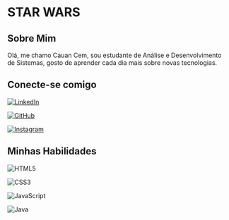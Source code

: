# STAR WARS

## Sobre Mim
Olá, me chamo Cauan Cem, sou estudante de Análise e Desenvolvimento de Sistemas, gosto de aprender cada dia mais sobre novas tecnologias.

## Conecte-se comigo
[![LinkedIn](https://img.shields.io/badge/LinkedIn-0077B5?style=for-the-badge&logo=linkedin&logoColor=white)](https://www.linkedin.com/in/cauan-c-165bb9203/)

[![GitHub](https://img.shields.io/badge/GitHub-100000?style=for-the-badge&logo=github&logoColor=white)](https://github.com/CacoCem)

[![Instagram](https://img.shields.io/badge/-Instagram-%23E4405F?style=for-the-badge&logo=instagram&logoColor=white)](https://www.instagram.com/cauancem/)


## Minhas Habilidades
![HTML5](https://img.shields.io/badge/HTML5-E34F26?style=for-the-badge&logo=html5&logoColor=white)

![CSS3](https://img.shields.io/badge/CSS3-1572B6?style=for-the-badge&logo=css3&logoColor=white)

![JavaScript](https://img.shields.io/badge/JavaScript-F7DF1E?style=for-the-badge&logo=javascript&logoColor=black)

![Java](https://img.shields.io/badge/java-%23ED8B00.svg?style=for-the-badge&logo=openjdk&logoColor=white)